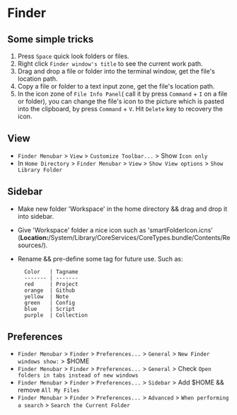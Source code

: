 # Finder

## Some simple tricks

1. Press `Space` quick look folders or files.
2. Right click `Finder window's title` to see the current work path.
3. Drag and drop a file or folder into the terminal window, get the file's location path. 
4. Copy a file or folder to a text input zone, get the file's location path.
5. In the icon zone of `File Info Panel`( call it by press `Command` + `I` on a file or folder), you can change the file's icon to the picture which is pasted into the clipboard, by press `Command` + `V`. Hit `Delete` key to recovery the icon.

## View

* `Finder Menubar` > `View` > `Customize Toolbar...` > Show `Icon only` 
* In `Home Directory` > `Finder Menubar` > `View` > `Show View options` > `Show Library Folder`

## Sidebar

* Make new folder 'Workspace' in the home directory && drag and drop it into sidebar.
* Give 'Workspace' folder a nice icon such as 'smartFolderIcon.icns' (**Location:**/System/Library/CoreServices/CoreTypes.bundle/Contents/Resources/).
* Rename && pre-define some tag for future use. Such as:

        Color   | Tagname
        ------- | -------
        red     | Project
        orange  | Github
        yellow  | Note
        green   | Config
        blue    | Script
        purple  | Collection

## Preferences

* `Finder Menubar` > `Finder` > `Preferences...` > `General` > `New Finder windows show:` > $HOME
* `Finder Menubar` > `Finder` > `Preferences...` > `General` > Check `Open folders in tabs instead of new windows`
* `Finder Menubar` > `Finder` > `Preferences...` > `Sidebar` > Add $HOME && remove `All My Files`
* `Finder Menubar` > `Finder` > `Preferences...` > `Advanced` > `When performing a search` > `Search the Current Folder` 

